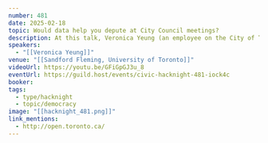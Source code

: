 ```yaml
---
number: 481
date: 2025-02-18
topic: Would data help you depute at City Council meetings?
description: At this talk, Veronica Yeung (an employee on the City of Toronto's Open Data team) will talk about the reports that City staff write to support City Council's decision making – what are they? How do they fit into the democratic process? Where can you read them?
speakers:
  - "[[Veronica Yeung]]"
venue: "[[Sandford Fleming, University of Toronto]]"
videoUrl: https://youtu.be/GFiGpGJ3u_8
eventUrl: https://guild.host/events/civic-hacknight-481-iock4c
booker: 
tags:
  - type/hacknight
  - topic/democracy
image: "[[hacknight_481.png]]"
link_mentions:
  - http://open.toronto.ca/
---
```

